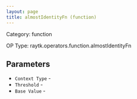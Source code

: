 ```yaml
---
layout: page
title: almostIdentityFn (function)
---
```


Category: function

OP Type: raytk.operators.function.almostIdentityFn

## Parameters

* `Context Type` - 
* `Threshold` - 
* `Base Value` -
